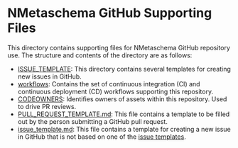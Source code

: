 # NMetaschema GitHub Supporting Files

This directory contains supporting files for NMetaschema GitHub repository use. The structure and contents of the directory are as follows:

- [ISSUE_TEMPLATE](ISSUE_TEMPLATE/): This directory contains several templates for creating new issues in GitHub.
- [workflows](workflows): Contains the set of continuous integration (CI) and continuous deployment (CD) workflows supporting this repository.
- [CODEOWNERS](CODEOWNERS): Identifies owners of assets within this repository. Used to drive PR reviews.
- [PULL_REQUEST_TEMPLATE.md](issue_template.md): This file contains a template to be filled out by the person submitting a GitHub pull request.
- [issue_template.md](issue_template.md): This file contains a template for creating a new issue in GitHub that is not based on one of the [issue templates](ISSUE_TEMPLATE/).
